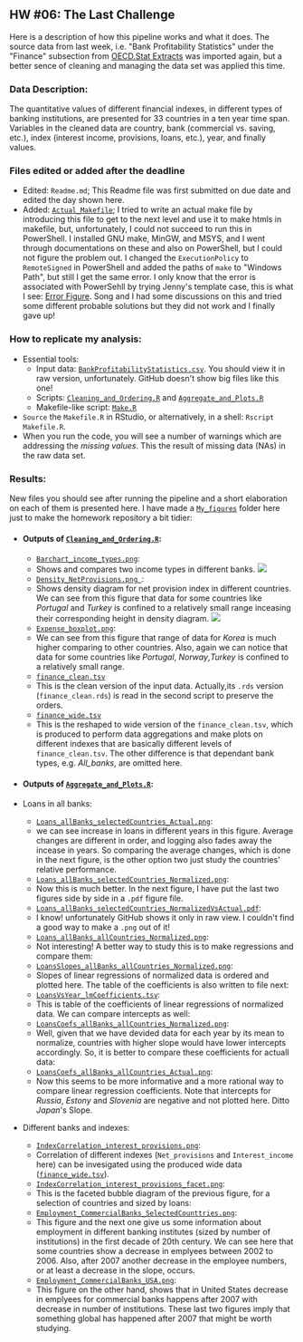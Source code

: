 HW #06: The Last Challenge
--------------------------

Here is a description of how this pipeline works and what it does. The source data from last week,
i.e. "Bank Profitability Statistics" under the "Finance" subsection from [OECD.Stat Extracts](http://stats.oecd.org/)
was imported again, but a better sence of cleaning and managing the data set was applied this time.  

### Data Description:  

The quantitative values of different financial indexes, in different types of banking institutions, are presented
for 33 countries in a ten year time span. Variables in the cleaned data are country, bank (commercial vs. saving,
etc.), index (interest income, provisions, loans, etc.), year, and finally values.

### Files edited or added after the deadline

 - Edited: `Readme.md`; This Readme file was first submitted on due date and edited the day shown here.
 - Added: [`Actual_Makefile`](https://github.com/Mahdiark/stat545a-2013-hw06_khosravi-mah/blob/master/Actual_Makefile); I tried to write an actual make file by introducing this file to get to the next level and use it to make htmls in makefile, but, unfortunately, I could not succeed to run this in PowerShell. I installed GNU make, MinGW, and MSYS, and I went through documentations on these and also on PowerShell, but I could not figure the problem out. I changed the `ExecutionPolicy` to `RemoteSigned` in PowerShell and added the paths of `make` to "Windows Path", but still I get the same error. I only know that the error is associated with PowerSehll by trying Jenny's template case, this is what I see: [Error Figure](https://github.com/Mahdiark/stat545a-2013-hw06_khosravi-mah/blob/master/My_figures/PowerShell_make_error.png). Song and I had some discussions on this and tried some different probable solutions but they did not work and I finally gave up!

### How to replicate my analysis:

  * Essential tools:
    - Input data: [`BankProfitabilityStatistics.csv`](https://github.com/Mahdiark/stat545a-2013-hw06_khosravi-mah/blob/master/BankProfitabilityStatistics.csv). You should view it in raw version, unfortunately. GitHub doesn't show big files like this one!
    - Scripts: [`Cleaning_and_Ordering.R`](https://github.com/Mahdiark/stat545a-2013-hw06_khosravi-mah/blob/master/Cleaning_and_Ordering.R) and [`Aggregate_and_Plots.R`](https://github.com/Mahdiark/stat545a-2013-hw06_khosravi-mah/blob/master/Aggregate_and_Plots.R)
    - Makefile-like script: [`Make.R`](https://github.com/Mahdiark/stat545a-2013-hw06_khosravi-mah/blob/master/Make.R)
  * `Source` the `Makefile.R` in RStudio, or alternatively, in a shell: `Rscript Makefile.R`.
  * When you run the code, you will see a number of warnings which are addressing the *missing values*. This the result of missing data (NAs) in the raw data set.
  
### Results:

New files you should see after running the pipeline and a short elaboration on each of them is presented here.
I have made a [`My_figures`](https://github.com/Mahdiark/stat545a-2013-hw06_khosravi-mah/tree/master/My_figures) 
folder here just to make the homework repository a bit tidier:

  * #### Outputs of [`Cleaning_and_Ordering.R`](https://github.com/Mahdiark/stat545a-2013-hw06_khosravi-mah/blob/master/Cleaning_and_Ordering.R):
    - [`Barchart_income_types.png`](https://github.com/Mahdiark/stat545a-2013-hw06_khosravi-mah/blob/master/My_figures/Barchart_income_types.png):
     * Shows and compares two income types in different banks.
     ![](https://raw.github.com/jennybc/stat545a-2013-hw06_khosravi-mah/master/My_figures/Barchart_income_types.png)
    - [`Density_NetProvisions.png `](https://github.com/Mahdiark/stat545a-2013-hw06_khosravi-mah/blob/master/My_figures/Density_NetProvisions.png):
     * Shows density diagram for net provision index in different countries. We can see from this figure that data for some countries like *Portugal* and *Turkey* is confined to a relatively small range inceasing their corresponding height in density diagram.
     ![](https://raw.github.com/jennybc/stat545a-2013-hw06_khosravi-mah/master/My_figures/Density_NetProvisions.png)
    - [`Expense_boxplot.png`](https://github.com/Mahdiark/stat545a-2013-hw06_khosravi-mah/blob/master/My_figures/Expense_boxplot.png):
     * We can see from this figure that range of data for *Korea* is much higher comparing to other countries. Also, again we can notice that data for some countries like *Portugal*, *Norway*,*Turkey* is confined to a relatively small range.
    - [`finance_clean.tsv`](https://github.com/Mahdiark/stat545a-2013-hw06_khosravi-mah/blob/master/finance_clean.tsv)
     * This is the clean version of the input data. Actually,its `.rds` version (`finance_clean.rds`) is read in the second script to preserve the orders.
    - [`finance_wide.tsv`](https://github.com/Mahdiark/stat545a-2013-hw06_khosravi-mah/blob/master/finance_wide.tsv)
     * This is the reshaped to wide version of the `finance_clean.tsv`, which is produced to perform data aggregations and make plots on different indexes that are basically different levels of `finance_clean.tsv`. The other difference is that dependant bank types, e.g. *All_banks*, are omitted here.

  * #### Outputs of [`Aggregate_and_Plots.R`](https://github.com/Mahdiark/stat545a-2013-hw06_khosravi-mah/blob/master/Aggregate_and_Plots.R):
  * Loans in all banks:
    - [`Loans_allBanks_selectedCountries_Actual.png`](https://github.com/Mahdiark/stat545a-2013-hw06_khosravi-mah/blob/master/My_figures/Loans_allBanks_selectedCountries_Actual.png):
     * we can see increase in loans in different years in this figure. Average changes are different in order, and logging also fades away the incease in years. So comparing the average changes, which is done in the next figure, is the other option two just study the countries' relative performance.
    - [`Loans_allBanks_selectedCountries_Normalized.png`](https://github.com/Mahdiark/stat545a-2013-hw06_khosravi-mah/blob/master/My_figures/Loans_allBanks_selectedCountries_Normalized.png):
     * Now this is much better. In the next figure, I have put the last two figures side by side in a `.pdf` figure file.
    - [`Loans_allBanks_selectedCountries_NormalizedVsActual.pdf`](https://github.com/Mahdiark/stat545a-2013-hw06_khosravi-mah/blob/master/My_figures/Loans_allBanks_selectedCountries_NormalizedVsActual.pdf):
     * I know! unfortunately GitHub shows it only in raw view. I couldn't find a good way to make a `.png` out of it!
    - [`Loans_allBanks_allCountries_Normalized.png`](https://github.com/Mahdiark/stat545a-2013-hw06_khosravi-mah/blob/master/My_figures/Loans_allBanks_allCountries_Normalized.png):
     * Not interesting! A better way to study this is to make regressions and compare them:
    - [`LoansSlopes_allBanks_allCountries_Normalized.png`](https://github.com/Mahdiark/stat545a-2013-hw06_khosravi-mah/blob/master/My_figures/LoansSlopes_allBanks_allCountries_Normalized.png):
     * Slopes of linear regressions of normalized data is ordered and plotted here. The table of the coefficients is also written to file next: 
    - [`LoansVsYear_lmCoefficients.tsv`](https://github.com/Mahdiark/stat545a-2013-hw06_khosravi-mah/blob/master/LoansVsYear_lmCoefficients.tsv):
     * This is table of the coefficients of linear regressions of normalized data. We can compare intercepts as well:
    - [`LoansCoefs_allBanks_allCountries_Normalized.png`](https://github.com/Mahdiark/stat545a-2013-hw06_khosravi-mah/blob/master/My_figures/LoansCoefs_allBanks_allCountries_Normalized.png):
     * Well, given that we have devided data for each year by its mean to normalize, countries with higher slope would have lower intercepts accordingly. So, it is better to compare these coefficients for actuall data:
    - [`LoansCoefs_allBanks_allCountries_Actual.png`](https://github.com/Mahdiark/stat545a-2013-hw06_khosravi-mah/blob/master/My_figures/LoansCoefs_allBanks_allCountries_Actual.png):
     * Now this seems to be more informative and a more rational way to compare linear regression coefficients. Note that intercepts for *Russia*, *Estony* and *Slovenia* are negative and not plotted here. Ditto *Japan*'s Slope.
  * Different banks and indexes:
    - [`IndexCorrelation_interest_provisions.png`](https://github.com/Mahdiark/stat545a-2013-hw06_khosravi-mah/blob/master/My_figures/IndexCorrelation_interest_provisions.png):
     * Correlation of different indexes (`Net_provisions` and `Interest_income` here) can be invesigated using the produced wide data ([`finance_wide.tsv`](https://github.com/Mahdiark/stat545a-2013-hw06_khosravi-mah/blob/master/finance_wide.tsv)).
    - [`IndexCorrelation_interest_provisions_facet.png`](https://github.com/Mahdiark/stat545a-2013-hw06_khosravi-mah/blob/master/My_figures/IndexCorrelation_interest_provisions_facet.png):
     * This is the faceted bubble diagram of the previous figure, for a selection of countries and sized by loans:
    - [`Employment_CommercialBanks_SelectedCounttries.png`](https://github.com/Mahdiark/stat545a-2013-hw06_khosravi-mah/blob/master/My_figures/Employment_CommercialBanks_SelectedCounttries.png):
     * This figure and the next one give us some information about employment in different banking institutes (sized by number of institutions) in the first decade of 20th century. We can see here that some countries show a decrease in emplyees between 2002 to 2006. Also, after 2007 another decrease in the employee numbers, or at least a decrease in the slope, occurs. 
    - [`Employment_CommercialBanks_USA.png`](https://github.com/Mahdiark/stat545a-2013-hw06_khosravi-mah/blob/master/My_figures/Employment_CommercialBanks_USA.png):
     * This figure on the other hand, shows that in United States decrease in emplyees for commercial banks happens after 2007 with decrease in number of institutions. These last two figures imply that something global has happened after 2007 that might be worth studying.
